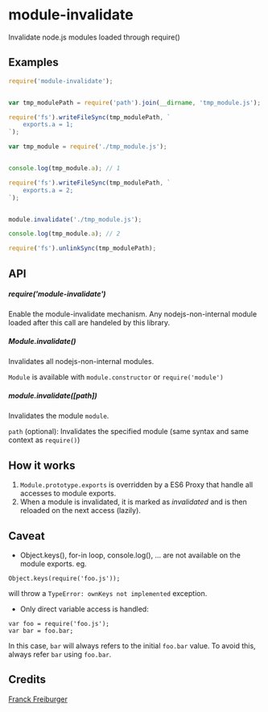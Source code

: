 # module-invalidate
Invalidate node.js modules loaded through require()


## Examples

```JavaScript
require('module-invalidate');


var tmp_modulePath = require('path').join(__dirname, 'tmp_module.js');

require('fs').writeFileSync(tmp_modulePath, `
	exports.a = 1;
`);

var tmp_module = require('./tmp_module.js');


console.log(tmp_module.a); // 1

require('fs').writeFileSync(tmp_modulePath, `
	exports.a = 2;
`);


module.invalidate('./tmp_module.js');

console.log(tmp_module.a); // 2

require('fs').unlinkSync(tmp_modulePath);

```


## API

##### require('module-invalidate')

Enable the module-invalidate mechanism.
Any nodejs-non-internal module loaded after this call are handeled by this library.


##### Module.invalidate()

Invalidates all nodejs-non-internal modules.

`Module` is available with `module.constructor` or `require('module')`


##### module.invalidate([path])

Invalidates the module `module`.

`path` (optional): Invalidates the specified module (same syntax and same context as `require()`)


## How it works

1. `Module.prototype.exports` is overridden by a ES6 Proxy that handle all accesses to module exports.
1. When a module is invalidated, it is marked as *invalidated* and is then reloaded on the next access (lazily).


## Caveat

- Object.keys(), for-in loop, console.log(), ... are not available on the module exports.
eg.
```
Object.keys(require('foo.js'));
```
will throw a `TypeError: ownKeys not implemented` exception.

- Only direct variable access is handled:
```  
var foo = require('foo.js');
var bar = foo.bar;
```
In this case, `bar` will always refers to the initial `foo.bar` value. To avoid this, always refer `bar` using `foo.bar`.


## Credits

[Franck Freiburger](https://www.franck-freiburger.com)
